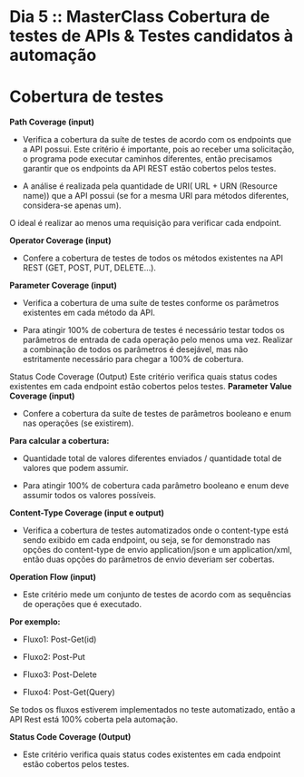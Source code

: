 # Dia 5 :: MasterClass Cobertura de testes de APIs & Testes candidatos à automação


# Cobertura de testes


**Path Coverage (input)**

* Verifica a cobertura da suíte de testes de acordo com os endpoints que a API possui. Este critério
é importante, pois ao receber uma solicitação, o programa pode executar caminhos diferentes, então
precisamos garantir que os endpoints da API REST estão cobertos pelos testes.


* A análise é realizada pela quantidade de URI( URL + URN (Resource name)) que a API possui (se for a mesma
URI para métodos diferentes, considera-se apenas um).

O ideal é realizar ao menos uma requisição para verificar cada endpoint.


**Operator Coverage (input)**

- Confere a cobertura de testes de todos os métodos existentes na API REST (GET, POST, PUT, DELETE…).


**Parameter Coverage (input)**

- Verifica a cobertura de uma suíte de testes conforme os parâmetros existentes em cada método da API.

- Para atingir 100% de cobertura de testes é necessário testar todos os parâmetros de entrada de cada operação pelo
menos uma vez. Realizar a combinação de todos os parâmetros é desejável, mas não estritamente necessário para chegar a 100% de cobertura.

Status Code Coverage (Output)
Este critério verifica quais status codes existentes em cada endpoint estão cobertos pelos testes.
**Parameter Value Coverage (input)**

- Confere a cobertura da suíte de testes de parâmetros booleano e enum nas operações (se existirem).

**Para calcular a cobertura:**

- Quantidade total de valores diferentes enviados / quantidade total de valores que podem assumir.

- Para atingir 100% de cobertura cada parâmetro booleano e enum deve assumir todos os valores possíveis.

**Content-Type Coverage (input e output)**

- Verifica a cobertura de testes automatizados onde o content-type está sendo exibido em cada endpoint, ou seja, se for
demonstrado nas opções do content-type de envio application/json e um application/xml, então duas opções do parâmetros
de envio deveriam ser cobertas.

**Operation Flow (input)**

- Este critério mede um conjunto de testes de acordo com as sequências de operações que é executado.

**Por exemplo:**

- Fluxo1: Post-Get(id)

- Fluxo2: Post-Put

- Fluxo3: Post-Delete

- Fluxo4: Post-Get(Query)

Se todos os fluxos estiverem implementados no teste automatizado, então a API Rest está 100% coberta pela automação.

**Status Code Coverage (Output)**

- Este critério verifica quais status codes existentes em cada endpoint estão cobertos pelos testes.


